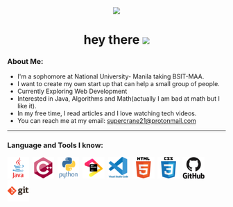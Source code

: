 

<!---
Karlroxas21/Karlroxas21 is a ✨ special ✨ repository because its `README.md` (this file) appears on your GitHub profile.
You can click the Preview link to take a look at your changes.
--->

<div id= "header" align="center">
  <img src="https://media.giphy.com/media/1sgetPM00wWqJpVUTl/giphy.gif" width="300">
  <h1>
    hey there
    <img src="https://media.giphy.com/media/hvRJCLFzcasrR4ia7z/giphy.gif" width="30"/>
  </h1>
</div>  

### About Me:
- I'm a sophomore at National University- Manila taking BSIT-MAA.
- I want to create my own start up that can help a small group of people.
- Currently Exploring Web Development
- Interested in Java, Algorithms and Math(actually I am bad at math but I like it).
- In my free time, I read articles and I love watching tech videos.
- You can reach me at my email: supercrane21@protonmail.com

---

### Language and Tools I know:
<div>
  <img src="https://github.com/devicons/devicon/blob/master/icons/java/java-original-wordmark.svg" height="50"/>&nbsp;
  <img src="https://github.com/devicons/devicon/blob/master/icons/cplusplus/cplusplus-original.svg" height="50"/>&nbsp;
  <img src="https://github.com/devicons/devicon/blob/master/icons/python/python-original-wordmark.svg" height="50"/>&nbsp;
   <img src="https://github.com/devicons/devicon/blob/master/icons/jetbrains/jetbrains-original.svg" height="50"/>&nbsp;
   <img src="https://github.com/devicons/devicon/blob/master/icons/vscode/vscode-original-wordmark.svg" height="50"/>&nbsp;
   <img src="https://github.com/devicons/devicon/blob/master/icons/html5/html5-original-wordmark.svg" height="50"/>&nbsp;
   <img src="https://github.com/devicons/devicon/blob/master/icons/css3/css3-original-wordmark.svg" height="50"/>&nbsp;
   <img src="https://github.com/devicons/devicon/blob/master/icons/github/github-original-wordmark.svg" height="50"/>&nbsp;
   <img src="https://github.com/devicons/devicon/blob/master/icons/git/git-original-wordmark.svg" height="50"/>&nbsp;

</div>
